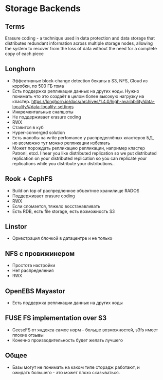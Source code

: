 # Storage Backends
## Terms
Erasure coding - a technique used in data protection and data storage that distributes redundant information across multiple storage nodes, allowing the system to recover from the loss of data without the need for a complete copy of each piece

## Longhorn
- Эффективные block-change detection бекапы в S3, NFS, Cloud из коробки, по 500 ГБ тома
- Есть поддержка репликации данных на других ноды. Нужно понимать что это создаёт в целом более высокую нагрузку на кластер. https://longhorn.io/docs/archives/1.4.0/high-availability/data-locality/#data-locality-settings
- Инкрементальные снапшоты
- Не поддерживает erasure coding
- RWX
- Ставится в куб
- Hyper-converged solution
- Есть жалобы на write perfomance у распределлёных кластеров БД, но возможно тут можно репликации избежать
- Может порождать репликацию репликации, например кластер Patroni, etcd.  I hear you like distributed replication so we put distributed replication on your distributed replication so you can replicate your replications while you distribute your distributions.. 

## Rook + CephFS
- Build on top of распредленное объектное хранилище RADOS
- Поддерживает erasure coding
- RWX
- Если сломается, тяжело восстанавливать
- Есть RDB, есть file storage, есть возможность S3

## Linstor
- Оркестрация блочкой в датацентре и не только

## NFS с провижинером
- Простота настройки
- Нет распределения
- RWX

## OpenEBS Mayastor
- Есть поддержка репликации данных на других ноды

## FUSE FS implementation over S3 
- GeeseFS от яндекса самое норм - больше возможностей, s3fs имеет плохие отзывы
- Конечно производительность будет желать лучшего

## Общее
- Базы могут не понимать на каком типе сторадж работают, и ожидать большего - это может плохо сказываться.
